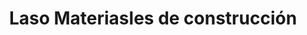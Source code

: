 ---
title: "Laso Materiasles de construcción"
url: /el-casar/laso-materiasles-de-construccion/
shop: Dorfladen
---